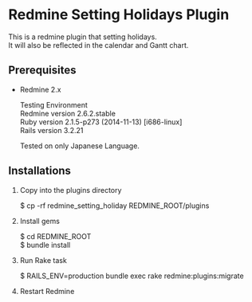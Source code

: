 Redmine Setting Holidays Plugin
=======================

This is a redmine plugin that setting holidays.  
It will also be reflected in the calendar and Gantt chart.

Prerequisites
-------------

* Redmine 2.x

  Testing Environment  
    Redmine version     2.6.2.stable  
    Ruby version        2.1.5-p273 (2014-11-13) [i686-linux]  
    Rails version       3.2.21  

  Tested on only Japanese Language.


Installations
-------------

1. Copy into the plugins directory

    $ cp -rf redmine_setting_holiday REDMINE_ROOT/plugins

2. Install gems

    $ cd REDMINE_ROOT  
    $ bundle install

3. Run Rake task

    $ RAILS_ENV=production bundle exec rake redmine:plugins:migrate

4. Restart Redmine

